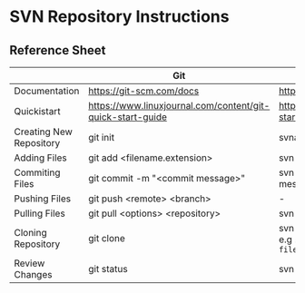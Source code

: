 
# SVN Repository Instructions

## Reference Sheet
|  | Git  | Subversion|
|--|--|-- |
| Documentation | https://git-scm.com/docs | https://svnbook.red-bean.com/ |
| Quickistart | https://www.linuxjournal.com/content/git-quick-start-guide | https://subversion.apache.org/quick-start |
| Creating New Repository | git init | svnadmin create \<repo name> |
| Adding Files | git add \<filename.extension> | svn add \<filename.extension> |
| Commiting Files | git commit -m "\<commit message>"  | svn commit -m "\<commit message>"|
| Pushing Files | git push \<remote> \<branch> | - |
| Pulling Files | git pull \<options> \<repository>  | svn update |
| Cloning Repository | git clone | svn checkout URL[@REV]... [PATH]  e.g `svn checkout file:///var/svn/repos/test_mine` |
| Review Changes | git status |svn diff  |
